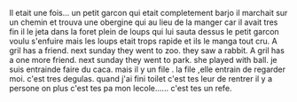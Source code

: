 Il etait une fois...
un petit garcon qui etait completement barjo
il marchait sur un chemin et trouva une obergine qui au lieu de la manger car il avait tres fin 
il le jeta dans la foret plein de loups qui lui sauta dessus
le petit garcon voulu s'enfuire mais les loups etait trops rapide et ils le manga tout cru.
A gril has a friend.
next sunday they went to zoo.
they saw a rabbit.
A gril has a one more friend.
next sunday they went to park.
she played with ball.
je suis entrainde faire du caca.
mais il y un file .
la file ,elle entrain de regarder moi.
c'est tres degulas.
quand j'ai fini toilet
c'est tes leur de rentrer
il y a persone
on plus c'est tes pa mon lecole......
c'est tes un refe.
